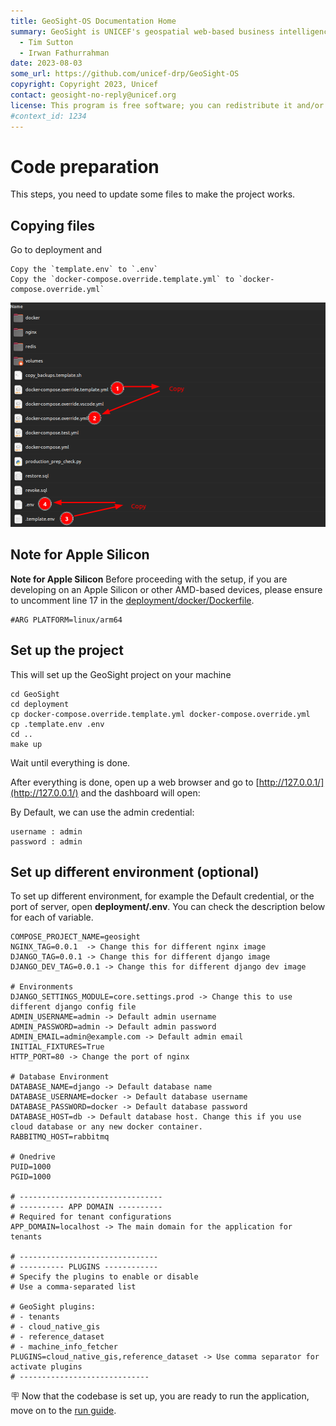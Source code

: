 ```yaml
---
title: GeoSight-OS Documentation Home
summary: GeoSight is UNICEF's geospatial web-based business intelligence platform.
  - Tim Sutton
  - Irwan Fathurrahman
date: 2023-08-03
some_url: https://github.com/unicef-drp/GeoSight-OS
copyright: Copyright 2023, Unicef
contact: geosight-no-reply@unicef.org
license: This program is free software; you can redistribute it and/or modify it under the terms of the GNU Affero General Public License as published by the Free Software Foundation; either version 3 of the License, or (at your option) any later version.
#context_id: 1234
---
```


# Code preparation

This steps, you need to update some files to make the project works.

## Copying files

Go to deployment and

```
Copy the `template.env` to `.env`
Copy the `docker-compose.override.template.yml` to `docker-compose.override.yml`
```

![image.png](./img/file-copying.png)

## Note for Apple Silicon

**Note for Apple Silicon**
Before proceeding with the setup, if you are developing on an Apple Silicon or
other AMD-based devices, please ensure to uncomment line 17 in
the [deployment/docker/Dockerfile](https://github.com/unicef-drp/GeoSight-OS/blob/main/deployment/docker/Dockerfile#L17).

```
#ARG PLATFORM=linux/arm64
```

## Set up the project

This will set up the GeoSight project on your machine
```
cd GeoSight
cd deployment
cp docker-compose.override.template.yml docker-compose.override.yml
cp .template.env .env
cd ..
make up
```
Wait until everything is done.

After everything is done, open up a web browser and go to [http://127.0.0.1/](http://127.0.0.1/) and the dashboard will open:

By Default, we can use the admin credential:
```
username : admin
password : admin
```

## Set up different environment (optional)
To set up different environment, for example the Default credential, or the port of server, open **deployment/.env**.
You can check the description below for each of variable.

```
COMPOSE_PROJECT_NAME=geosight
NGINX_TAG=0.0.1  -> Change this for different nginx image
DJANGO_TAG=0.0.1 -> Change this for different django image
DJANGO_DEV_TAG=0.0.1 -> Change this for different django dev image

# Environments
DJANGO_SETTINGS_MODULE=core.settings.prod -> Change this to use different django config file
ADMIN_USERNAME=admin -> Default admin username 
ADMIN_PASSWORD=admin -> Default admin password
ADMIN_EMAIL=admin@example.com -> Default admin email
INITIAL_FIXTURES=True
HTTP_PORT=80 -> Change the port of nginx

# Database Environment
DATABASE_NAME=django -> Default database name
DATABASE_USERNAME=docker -> Default database username
DATABASE_PASSWORD=docker -> Default database password
DATABASE_HOST=db -> Default database host. Change this if you use cloud database or any new docker container.
RABBITMQ_HOST=rabbitmq

# Onedrive
PUID=1000
PGID=1000

# --------------------------------
# ---------- APP DOMAIN ----------
# Required for tenant configurations
APP_DOMAIN=localhost -> The main domain for the application for tenants

# -------------------------------
# ---------- PLUGINS ------------
# Specify the plugins to enable or disable
# Use a comma-separated list

# GeoSight plugins:
# - tenants
# - cloud_native_gis
# - reference_dataset
# - machine_info_fetcher
PLUGINS=cloud_native_gis,reference_dataset -> Use comma separator for activate plugins
# -----------------------------
```


🪧 Now that the codebase is set up, you are ready to run the application, move on to the [run guide](run.md).

